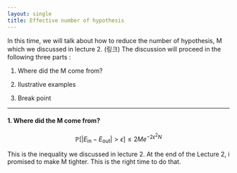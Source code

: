 ```yaml
---
layout: single
title: Effective number of hypothesis
---
```



In this time, we will talk about how to reduce the number of hypothesis, M which we discussed in lecture 2. (링크)  The discussion will proceed in the following three parts :


1. Where did the M come from? 

2. Ilustrative examples 

3. Break point 

---

#### 1. Where did the M come from? 

$$
\mathbb{P}\left[ \lvert E_{\text{in}} - E_{\text{out}} \rvert > \epsilon \right] \leq 2M e^{-2\epsilon^2 N}
$$


This is the inequality we discussed in lecture 2. At the end of the Lecture 2, i promised to make M tighter. This is the right time to do that. 
